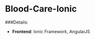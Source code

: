 # Blood-Care-Ionic

[logo]: (https://github.com/BloodCare/Blood-Care-Ionic/blob/master/www/img/menu-icon-40x40.gif)

###Details:
* **Frontend**: Ionic Framework, AngularJS
